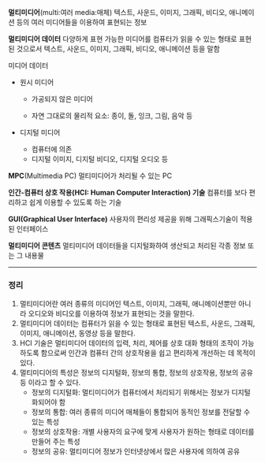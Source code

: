 **멀티미디어**(multi:여러 media:매체)
텍스트, 사운드, 이미지, 그래픽, 비디오, 애니메이션 등의 여러 미디어들을 이용하여 표현되는 정보

**멀티미디어 데이터**
다양하게 표현 가능한 미디어를 컴퓨터가 읽을 수 있는 형태로 표현된 것으로서 텍스트, 사운드, 이미지, 그래픽, 비디오, 애니메이션 등을 말함

 미디어 데이터

- 원시 미디어

  - 가공되지 않은 미디어

  - 자연 그대로의 물리적 요소: 종이, 돌, 잉크, 그림, 음악 등

- 디지털 미디어

  - 컴퓨터에 의존
  - 디지털 이미지, 디지털 비디오, 디지털 오디오 등

**MPC**(Multimedia PC)
멀티미디어가 처리될 수 있는 PC

**인간-컴퓨터 상호 작용(HCI: Human Computer Interaction) 기술**
컴퓨터를 보다 편리하고 쉽게 이용할 수 있도록 하는 기술

**GUI(Graphical User Interface)**
사용자의 편리성 제공을 위해 그래픽스기술이 적용된 인터페이스

**멀티미디어 콘텐츠**
멀티미디어 데이터들을 디지털화하여 생산되고 처리된 각종 정보 또는 그 내용물

---

### 정리

1. 멀티미디어란 여러 종류의 미디어인 텍스트, 이미지, 그래픽, 애니메이션뿐만 아니라 오디오와 비디오를 이용하여 정보가 표현되는 것을 말한다.
2. 멀티미디어 데이터는 컴퓨터가 읽을 수 있는 형태로 표현된 텍스트, 사운드, 그래픽, 이미지, 애니메이션, 동영상 등을 말한다.
3. HCI 기술은 멀티미디어 데이터의 입력, 처리, 제어를 상호 대화 형태의 조작이 가능하도록 함으로써 인간과 컴퓨터 간의 상호작용을 쉽고 편리하게 개선하는 데 목적이 있다.
4. 멀티미디어의 특성은 정보의 디지털화, 정보의 통합, 정보의 상호작용, 정보의 공유 등 이라고 할 수 있다.
   - 정보의 디지털화: 멀티미디어가 컴퓨터에서 처리되기 위해서는 정보가 디지털화되어야 함
   - 정보의 통합: 여러 종류의 미디어 매체들이 통합되어 동적인 정보를 전달할 수 있는 특성
   - 정보의 상호작용: 개별 사용자의 요구에 맞게 사용자가 원하는 형태로 데이터를 만들어 주는 특성
   - 정보의 공유: 멀티미디어 정보가 인터넷상에서 많은 사용자에 의하여 공유 